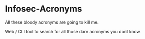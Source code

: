 # Infosec-Acronyms
All these bloody acronyms are going to kill me. 

Web / CLI tool to search for all those darn acronyms you dont know
